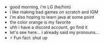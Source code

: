 - good morning, i'm LG (he/him)
- i like making bad games on scratch and IGM
- i'm also hoping to learn java at some point
- the color orange is my favorite
- uhh i have a discord account, go find it
- let's see here... i already said my pronouns...
- ⚡ Fun fact: shut up

<!---
LGPlayer13/LGPlayer13 is a ✨ special ✨ repository because its `README.md` (this file) appears on your GitHub profile.
You can click the Preview link to take a look at your changes.
...but i didn't ask
--->
